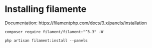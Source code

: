 # Installing filamente
Documentation: https://filamentphp.com/docs/3.x/panels/installation

```
composer require filament/filament:"^3.3" -W

php artisan filament:install --panels
```
